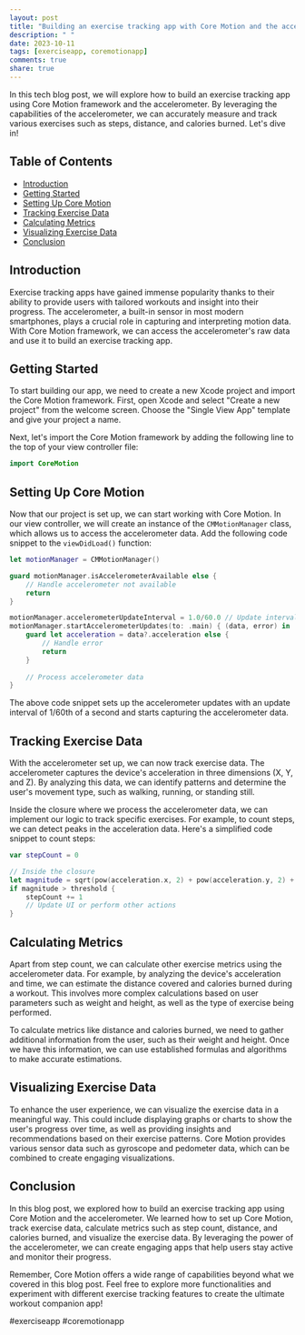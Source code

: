 ```yaml
---
layout: post
title: "Building an exercise tracking app with Core Motion and the accelerometer"
description: " "
date: 2023-10-11
tags: [exerciseapp, coremotionapp]
comments: true
share: true
---
```


In this tech blog post, we will explore how to build an exercise tracking app using Core Motion framework and the accelerometer. By leveraging the capabilities of the accelerometer, we can accurately measure and track various exercises such as steps, distance, and calories burned. Let's dive in!

## Table of Contents
- [Introduction](#introduction)
- [Getting Started](#getting-started)
- [Setting Up Core Motion](#setting-up-core-motion)
- [Tracking Exercise Data](#tracking-exercise-data)
- [Calculating Metrics](#calculating-metrics)
- [Visualizing Exercise Data](#visualizing-exercise-data)
- [Conclusion](#conclusion)

## Introduction
Exercise tracking apps have gained immense popularity thanks to their ability to provide users with tailored workouts and insight into their progress. The accelerometer, a built-in sensor in most modern smartphones, plays a crucial role in capturing and interpreting motion data. With Core Motion framework, we can access the accelerometer's raw data and use it to build an exercise tracking app.

## Getting Started
To start building our app, we need to create a new Xcode project and import the Core Motion framework. First, open Xcode and select "Create a new project" from the welcome screen. Choose the "Single View App" template and give your project a name.

Next, let's import the Core Motion framework by adding the following line to the top of your view controller file:

```swift
import CoreMotion
```

## Setting Up Core Motion
Now that our project is set up, we can start working with Core Motion. In our view controller, we will create an instance of the `CMMotionManager` class, which allows us to access the accelerometer data. Add the following code snippet to the `viewDidLoad()` function:

```swift
let motionManager = CMMotionManager()

guard motionManager.isAccelerometerAvailable else {
    // Handle accelerometer not available
    return
}

motionManager.accelerometerUpdateInterval = 1.0/60.0 // Update interval in seconds
motionManager.startAccelerometerUpdates(to: .main) { (data, error) in
    guard let acceleration = data?.acceleration else {
        // Handle error
        return
    }
    
    // Process accelerometer data
}
```

The above code snippet sets up the accelerometer updates with an update interval of 1/60th of a second and starts capturing the accelerometer data.

## Tracking Exercise Data
With the accelerometer set up, we can now track exercise data. The accelerometer captures the device's acceleration in three dimensions (X, Y, and Z). By analyzing this data, we can identify patterns and determine the user's movement type, such as walking, running, or standing still.

Inside the closure where we process the accelerometer data, we can implement our logic to track specific exercises. For example, to count steps, we can detect peaks in the acceleration data. Here's a simplified code snippet to count steps:

```swift
var stepCount = 0

// Inside the closure
let magnitude = sqrt(pow(acceleration.x, 2) + pow(acceleration.y, 2) + pow(acceleration.z, 2))
if magnitude > threshold {
    stepCount += 1
    // Update UI or perform other actions
}
```

## Calculating Metrics
Apart from step count, we can calculate other exercise metrics using the accelerometer data. For example, by analyzing the device's acceleration and time, we can estimate the distance covered and calories burned during a workout. This involves more complex calculations based on user parameters such as weight and height, as well as the type of exercise being performed.

To calculate metrics like distance and calories burned, we need to gather additional information from the user, such as their weight and height. Once we have this information, we can use established formulas and algorithms to make accurate estimations.

## Visualizing Exercise Data
To enhance the user experience, we can visualize the exercise data in a meaningful way. This could include displaying graphs or charts to show the user's progress over time, as well as providing insights and recommendations based on their exercise patterns. Core Motion provides various sensor data such as gyroscope and pedometer data, which can be combined to create engaging visualizations.

## Conclusion
In this blog post, we explored how to build an exercise tracking app using Core Motion and the accelerometer. We learned how to set up Core Motion, track exercise data, calculate metrics such as step count, distance, and calories burned, and visualize the exercise data. By leveraging the power of the accelerometer, we can create engaging apps that help users stay active and monitor their progress.

Remember, Core Motion offers a wide range of capabilities beyond what we covered in this blog post. Feel free to explore more functionalities and experiment with different exercise tracking features to create the ultimate workout companion app!

#exerciseapp #coremotionapp